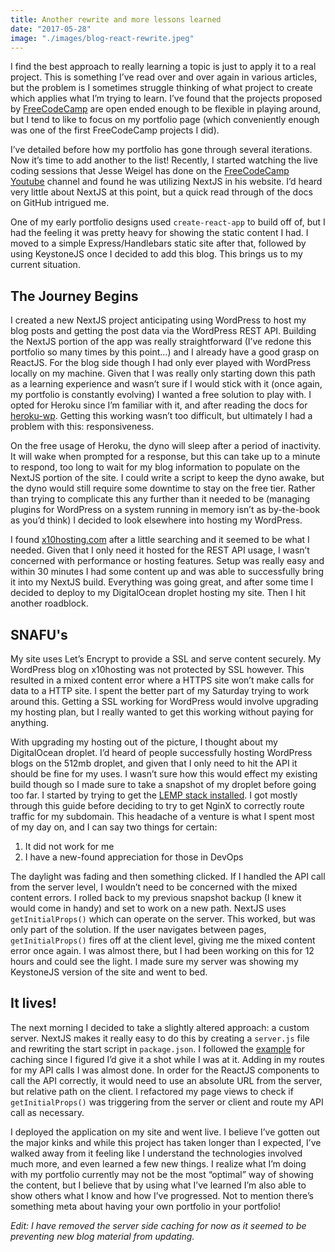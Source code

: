 ```yaml
---
title: Another rewrite and more lessons learned
date: "2017-05-28"
image: "./images/blog-react-rewrite.jpeg"
---
```


I find the best approach to really learning a topic is just to apply it to a real project. This is something I’ve read over and over again in various articles, but the problem is I sometimes struggle thinking of what project to create which applies what I’m trying to learn. I’ve found that the projects proposed by [FreeCodeCamp](https://www.freecodecamp.com/) are open ended enough to be flexible in playing around, but I tend to like to focus on my portfolio page (which conveniently enough was one of the first FreeCodeCamp projects I did).

I’ve detailed before how my portfolio has gone through several iterations. Now it’s time to add another to the list! Recently, I started watching the live coding sessions that Jesse Weigel has done on the [FreeCodeCamp Youtube](https://www.youtube.com/watch?v=pTw7CDD6k2c) channel and found he was utilizing NextJS in his website. I’d heard very little about NextJS at this point, but a quick read through of the docs on GitHub intrigued me.

One of my early portfolio designs used `create-react-app` to build off of, but I had the feeling it was pretty heavy for showing the static content I had. I moved to a simple Express/Handlebars static site after that, followed by using KeystoneJS once I decided to add this blog. This brings us to my current situation.

## The Journey Begins

I created a new NextJS project anticipating using WordPress to host my blog posts and getting the post data via the WordPress REST API. Building the NextJS portion of the app was really straightforward (I’ve redone this portfolio so many times by this point…) and I already have a good grasp on ReactJS. For the blog side though I had only ever played with WordPress locally on my machine. Given that I was really only starting down this path as a learning experience and wasn’t sure if I would stick with it (once again, my portfolio is constantly evolving) I wanted a free solution to play with. I opted for Heroku since I’m familiar with it, and after reading the docs for [heroku-wp](https://github.com/xyu/heroku-wp). Getting this working wasn’t too difficult, but ultimately I had a problem with this: responsiveness.

On the free usage of Heroku, the dyno will sleep after a period of inactivity. It will wake when prompted for a response, but this can take up to a minute to respond, too long to wait for my blog information to populate on the NextJS portion of the site. I could write a script to keep the dyno awake, but the dyno would still require some downtime to stay on the free tier. Rather than trying to complicate this any further than it needed to be (managing plugins for WordPress on a system running in memory isn’t as by-the-book as you’d think) I decided to look elsewhere into hosting my WordPress.

I found [x10hosting.com](https://x10hosting.com/) after a little searching and it seemed to be what I needed. Given that I only need it hosted for the REST API usage, I wasn’t concerned with performance or hosting features. Setup was really easy and within 30 minutes I had some content up and was able to successfully bring it into my NextJS build. Everything was going great, and after some time I decided to deploy to my DigitalOcean droplet hosting my site. Then I hit another roadblock.

## SNAFU's

My site uses Let’s Encrypt to provide a SSL and serve content securely. My WordPress blog on x10hosting was not protected by SSL however. This resulted in a mixed content error where a HTTPS site won’t make calls for data to a HTTP site. I spent the better part of my Saturday trying to work around this. Getting a SSL working for WordPress would involve upgrading my hosting plan, but I really wanted to get this working without paying for anything.

With upgrading my hosting out of the picture, I thought about my DigitalOcean droplet. I’d heard of people successfully hosting WordPress blogs on the 512mb droplet, and given that I only need to hit the API it should be fine for my uses. I wasn’t sure how this would effect my existing build though so I made sure to take a snapshot of my droplet before going too far. I started by trying to get the [LEMP stack installed](https://www.digitalocean.com/community/tutorials/how-to-install-linux-nginx-mysql-php-lemp-stack-in-ubuntu-16-04). I got mostly through this guide before deciding to try to get NginX to correctly route traffic for my subdomain. This headache of a venture is what I spent most of my day on, and I can say two things for certain:

1. It did not work for me
2. I have a new-found appreciation for those in DevOps

The daylight was fading and then something clicked. If I handled the API call from the server level, I wouldn’t need to be concerned with the mixed content errors. I rolled back to my previous snapshot backup (I knew it would come in handy) and set to work on a new path. NextJS uses `getInitialProps()` which can operate on the server. This worked, but was only part of the solution. If the user navigates between pages, `getInitialProps()` fires off at the client level, giving me the mixed content error once again. I was almost there, but I had been working on this for 12 hours and could see the light. I made sure my server was showing my KeystoneJS version of the site and went to bed.

## It lives!

The next morning I decided to take a slightly altered approach: a custom server. NextJS makes it really easy to do this by creating a `server.js` file and rewriting the start script in `package.json`. I followed the [example](https://github.com/zeit/next.js/tree/v3-beta/examples/ssr-caching) for caching since I figured I’d give it a shot while I was at it. Adding in my routes for my API calls I was almost done. In order for the ReactJS components to call the API correctly, it would need to use an absolute URL from the server, but relative path on the client. I refactored my page views to check if `getInitialProps()` was triggering from the server or client and route my API call as necessary.

I deployed the application on my site and went live. I believe I’ve gotten out the major kinks and while this project has taken longer than I expected, I’ve walked away from it feeling like I understand the technologies involved much more, and even learned a few new things. I realize what I’m doing with my portfolio currently may not be the most “optimal” way of showing the content, but I believe that by using what I’ve learned I’m also able to show others what I know and how I’ve progressed. Not to mention there’s something meta about having your own portfolio in your portfolio!

*Edit: I have removed the server side caching for now as it seemed to be preventing new blog material from updating.*